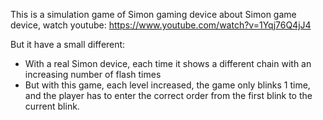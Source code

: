 This is a simulation game of Simon gaming device
about Simon game device, watch youtube:
https://www.youtube.com/watch?v=1Yqj76Q4jJ4

But it have a small different:
+ With a real Simon device, each time it shows a different chain with an increasing number of flash times
+ But with this game, each level increased, the game only blinks 1 time, and the player has to enter the correct order from the first blink to the current blink.

